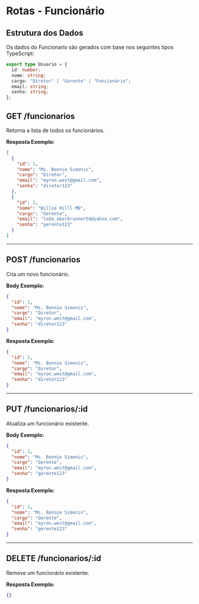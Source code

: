 # Rotas - Funcionário

## Estrutura dos Dados

Os dados do Funcionario são gerados com base nos seguintes tipos TypeScript:

```typescript
export type Usuario = {
  id: number;
  nome: string;
  cargo: "Diretor" | "Gerente" | "Funcionário";
  email: string;
  senha: string;
};
```

## GET /funcionarios

Retorna a lista de todos os funcionários.

**Resposta Exemplo:**

```json
[
  {
    "id": 1,
    "nome": "Ms. Bonnie Simonis",
    "cargo": "Diretor",
    "email": "myron.west@gmail.com",
    "senha": "diretor123"
  },
  {
    "id": 2,
    "nome": "Willie Hilll MD",
    "cargo": "Gerente",
    "email": "leda_oberbrunner54@yahoo.com",
    "senha": "gerente123"
  }
]
```

---

## POST /funcionarios

Cria um novo funcionário.

**Body Exemplo:**

```json
{
  "id": 1,
  "nome": "Ms. Bonnie Simonis",
  "cargo": "Diretor",
  "email": "myron.west@gmail.com",
  "senha": "diretor123"
}
```

**Resposta Exemplo:**

```json
{
  "id": 1,
  "nome": "Ms. Bonnie Simonis",
  "cargo": "Diretor",
  "email": "myron.west@gmail.com",
  "senha": "diretor123"
}
```

---

## PUT /funcionarios/\:id

Atualiza um funcionário existente.

**Body Exemplo:**

```json
{
  "id": 1,
  "nome": "Ms. Bonnie Simonis",
  "cargo": "Gerente",
  "email": "myron.west@gmail.com",
  "senha": "gerente123"
}
```

**Resposta Exemplo:**

```json
{
  "id": 1,
  "nome": "Ms. Bonnie Simonis",
  "cargo": "Gerente",
  "email": "myron.west@gmail.com",
  "senha": "gerente123"
}
```

---

## DELETE /funcionarios/\:id

Remove um funcionário existente.

**Resposta Exemplo:**

```json
{}
```

